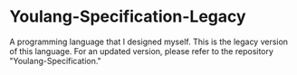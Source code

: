 # Youlang-Specification-Legacy
A programming language that I designed myself. This is the legacy version of this language. For an updated version, please refer to the repository "Youlang-Specification."
